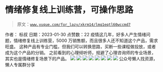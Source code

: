 # 情绪修复线上训练营，可操作思路

> 原文：[`www.yuque.com/for_lazy/xkrm14/lmq1eqtl60wccmd7`](https://www.yuque.com/for_lazy/xkrm14/lmq1eqtl60wccmd7)

<ne-p id="u5ab0623d" data-lake-id="u5ab0623d"><ne-text id="u131d7682">作者： 标叔</ne-text></ne-p> <ne-p id="u4ee58f24" data-lake-id="u4ee58f24"><ne-text id="ud91e5bfd">日期：2023-01-30</ne-text></ne-p> <ne-p id="u911a6b91" data-lake-id="u911a6b91"><ne-text id="u09925aa0">点赞数：</ne-text><ne-text id="u223854e6" ne-bold="true">22</ne-text></ne-p> <ne-hole id="u4e39cc74" data-lake-id="u4e39cc74"><ne-card data-card-name="hr" data-card-type="block" id="rzGnM" data-event-boundary="card"><ne-p id="u2aab4b96" data-lake-id="u2aab4b96"><ne-text id="u0b8e98dd">疫情这几年，好多人产生情绪问题，情绪修复线上训练营，5000 万销售额，而且很多人还不知道这个产品，需求旺盛。</ne-text> <ne-text id="u6b726a10">这种产品有专业门槛，但我们可以转换思路，买断一些课程做投放，或者成为这个产品的分销。</ne-text> <ne-text id="ucf6bb455">之前看到的心理倾听师，规避了心理咨询师的专业场景，其实也是情绪修复场景下的产品。</ne-text></ne-p> <ne-p id="u6fdcbcb1" data-lake-id="u6fdcbcb1"><ne-card data-card-name="image" data-card-type="inline" id="ya3oh" data-event-boundary="card">![](img/7fda80ba577875b998689ce1172762f7.png)</ne-card></ne-p> <ne-p id="ud0cdeb81" data-lake-id="ud0cdeb81"><ne-card data-card-name="image" data-card-type="inline" id="RlGtd" data-event-boundary="card">![](img/7944a08688e54ba717f9b5a26df9964e.png)</ne-card></ne-p> <ne-p id="u3e47ad4a" data-lake-id="u3e47ad4a"><ne-card data-card-name="image" data-card-type="inline" id="pLLVO" data-event-boundary="card">![](img/dee4458007806aa2327197e36cfaa857.png)</ne-card></ne-p> <ne-p id="u34410cee" data-lake-id="u34410cee"><ne-card data-card-name="image" data-card-type="inline" id="VBPH2" data-event-boundary="card">![](img/52ce606cee5f2089eb18ccc67110330b.png)</ne-card></ne-p> <ne-p id="ue351f24d" data-lake-id="ue351f24d"><ne-card data-card-name="image" data-card-type="inline" id="fMfL1" data-event-boundary="card">![](img/fada6dc7fced88c4f8994b5f01b411c1.png)</ne-card></ne-p> <ne-p id="u9cc3654f" data-lake-id="u9cc3654f"><ne-card data-card-name="image" data-card-type="inline" id="fvcZ9" data-event-boundary="card">![](img/cebbe0007b9baa87208a1e07928a3afb.png)</ne-card></ne-p> <ne-p id="u70bba534" data-lake-id="u70bba534"><ne-card data-card-name="image" data-card-type="inline" id="OnZlU" data-event-boundary="card">![](img/1fc87b5a9a5477dda70d7e64d826e372.png)</ne-card></ne-p> <ne-p id="u2561598c" data-lake-id="u2561598c"><ne-card data-card-name="image" data-card-type="inline" id="mw71i" data-event-boundary="card">![](img/aa781e2c0a7dcbf6bd0880466d7deec4.png)</ne-card></ne-p> <ne-hole id="u24b1f9c8" data-lake-id="u24b1f9c8"><ne-card data-card-name="hr" data-card-type="block" id="Za7st" data-event-boundary="card"><ne-p id="u1780307e" data-lake-id="u1780307e"><ne-text id="u5f1db916">公众号懒人找资源，懒人专属群分享</ne-text></ne-p></ne-card></ne-hole></ne-card></ne-hole>